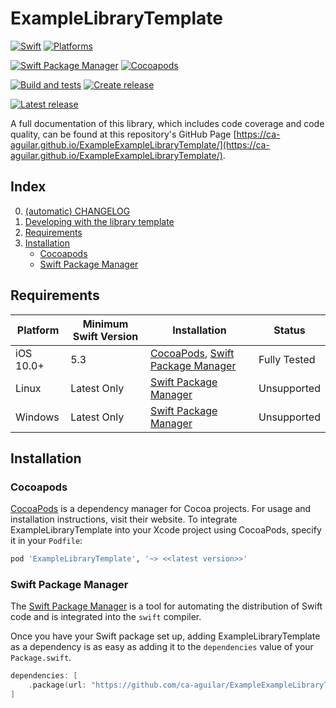 # ExampleLibraryTemplate

[![Swift](https://img.shields.io/badge/Swift-5.3_5.4_5.5-yellowgreen?style=flat-square)](https://img.shields.io/badge/Swift-5.3_5.4_5.5-yellowgreen?style=flat-square)
[![Platforms](https://img.shields.io/badge/Platforms-macOS_iOS_tvOS_watchOS-yellowgreen?style=flat-square)](https://img.shields.io/badge/Platforms-macOS_iOS_tvOS_watchOS_Linux_Windows-Green?style=flat-square)

[![Swift Package Manager](https://img.shields.io/badge/Swift_Package_Manager-compatible-orange?style=flat-square)](https://img.shields.io/badge/Swift_Package_Manager-compatible-orange?style=flat-square)
[![Cocoapods](https://img.shields.io/badge/Cocoapods-compatible-orange?style=flat-square)](https://img.shields.io/badge/Cocoapods-compatible-orange?style=flat-square)

[![Build and tests](https://github.com/ca-aguilar/ExampleExampleLibraryTemplate/actions/workflows/spm-ci.yml/badge.svg)](https://github.com/ca-aguilar/ExampleExampleLibraryTemplate/actions/workflows/spm-ci.yml)
[![Create release](https://github.com/ca-aguilar/ExampleExampleLibraryTemplate/actions/workflows/spm-release.yml/badge.svg?branch=main)](https://github.com/ca-aguilar/ExampleExampleLibraryTemplate/actions/workflows/spm-release.yml)

[![Latest release](https://img.shields.io/badge/Latests%20release-1.0.1-blue.svg)](https://github.com/ca-aguilar/ExampleExampleLibraryTemplate/releases/tag/1.0.1)

A full documentation of this library, which includes code coverage and code quality, can be found at this repository's GitHub Page [https://ca-aguilar.github.io/ExampleExampleLibraryTemplate/](https://ca-aguilar.github.io/ExampleExampleLibraryTemplate/).

## Index

0. [(automatic) CHANGELOG](CHANGELOG.md)
1. [Developing with the library template](README_TEMPLATE_LIBRARY.md)
2. [Requirements](#requirements)
3. [Installation](#installation)
    * [Cocoapods](#cocoapods)
    * [Swift Package Manager](#swift-package-manager)

## Requirements

| Platform | Minimum Swift Version | Installation | Status |
| --- | --- | --- | --- |
| iOS 10.0+ | 5.3 | [CocoaPods](#cocoapods), [Swift Package Manager](#swift-package-manager) | Fully Tested |
| Linux | Latest Only | [Swift Package Manager](#swift-package-manager) | Unsupported |
| Windows | Latest Only | [Swift Package Manager](#swift-package-manager) | Unsupported |

## Installation

### Cocoapods

[CocoaPods](https://cocoapods.org) is a dependency manager for Cocoa projects. For usage and installation instructions, visit their website. To integrate ExampleLibraryTemplate into your Xcode project using CocoaPods, specify it in your `Podfile`:

```ruby
pod 'ExampleLibraryTemplate', '~> <<latest version>>'
```

### Swift Package Manager

The [Swift Package Manager](https://swift.org/package-manager/) is a tool for automating the distribution of Swift code and is integrated into the `swift` compiler. 

Once you have your Swift package set up, adding ExampleLibraryTemplate as a dependency is as easy as adding it to the `dependencies` value of your `Package.swift`.

```swift
dependencies: [
    .package(url: "https://github.com/ca-aguilar/ExampleExampleLibraryTemplate.git", .upToNextMajor(from: "<<latest version>>"))
]
```
